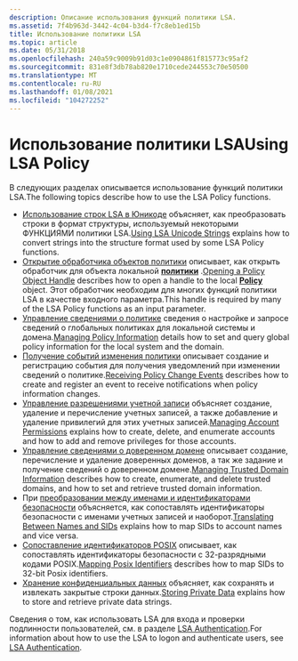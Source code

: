 ```yaml
---
description: Описание использования функций политики LSA.
ms.assetid: 7f4b963d-3442-4c04-b3d4-f7c8eb1ed15b
title: Использование политики LSA
ms.topic: article
ms.date: 05/31/2018
ms.openlocfilehash: 240a59c9009b91d03c1e0904861f815773c95af2
ms.sourcegitcommit: 831e8f3db78ab820e1710cede244553c70e50500
ms.translationtype: MT
ms.contentlocale: ru-RU
ms.lasthandoff: 01/08/2021
ms.locfileid: "104272252"
---
```

# <a name="using-lsa-policy"></a><span data-ttu-id="abcbb-103">Использование политики LSA</span><span class="sxs-lookup"><span data-stu-id="abcbb-103">Using LSA Policy</span></span>

<span data-ttu-id="abcbb-104">В следующих разделах описывается использование функций политики LSA.</span><span class="sxs-lookup"><span data-stu-id="abcbb-104">The following topics describe how to use the LSA Policy functions.</span></span>

-   <span data-ttu-id="abcbb-105">[Использование строк LSA в Юникоде](using-lsa-unicode-strings.md) объясняет, как преобразовать строки в формат структуры, используемый некоторыми ФУНКЦИЯМИ политики LSA.</span><span class="sxs-lookup"><span data-stu-id="abcbb-105">[Using LSA Unicode Strings](using-lsa-unicode-strings.md) explains how to convert strings into the structure format used by some LSA Policy functions.</span></span>
-   <span data-ttu-id="abcbb-106">[Открытие обработчика объектов политики](opening-a-policy-object-handle.md) описывает, как открыть обработчик для объекта локальной [**политики**](policy-object.md) .</span><span class="sxs-lookup"><span data-stu-id="abcbb-106">[Opening a Policy Object Handle](opening-a-policy-object-handle.md) describes how to open a handle to the local [**Policy**](policy-object.md) object.</span></span> <span data-ttu-id="abcbb-107">Этот обработчик необходим для многих функций политики LSA в качестве входного параметра.</span><span class="sxs-lookup"><span data-stu-id="abcbb-107">This handle is required by many of the LSA Policy functions as an input parameter.</span></span>
-   <span data-ttu-id="abcbb-108">[Управление сведениями о политике](managing-policy-information.md) сведения о настройке и запросе сведений о глобальных политиках для локальной системы и домена.</span><span class="sxs-lookup"><span data-stu-id="abcbb-108">[Managing Policy Information](managing-policy-information.md) details how to set and query global policy information for the local system and the domain.</span></span>
-   <span data-ttu-id="abcbb-109">[Получение событий изменения политики](receiving-policy-change-events.md) описывает создание и регистрацию события для получения уведомлений при изменении сведений о политике.</span><span class="sxs-lookup"><span data-stu-id="abcbb-109">[Receiving Policy Change Events](receiving-policy-change-events.md) describes how to create and register an event to receive notifications when policy information changes.</span></span>
-   <span data-ttu-id="abcbb-110">[Управление разрешениями учетной записи](managing-account-permissions.md) объясняет создание, удаление и перечисление учетных записей, а также добавление и удаление привилегий для этих учетных записей.</span><span class="sxs-lookup"><span data-stu-id="abcbb-110">[Managing Account Permissions](managing-account-permissions.md) explains how to create, delete, and enumerate accounts and how to add and remove privileges for those accounts.</span></span>
-   <span data-ttu-id="abcbb-111">[Управление сведениями о доверенном домене](managing-trusted-domain-information.md) описывает создание, перечисление и удаление доверенных доменов, а так же задание и получение сведений о доверенном домене.</span><span class="sxs-lookup"><span data-stu-id="abcbb-111">[Managing Trusted Domain Information](managing-trusted-domain-information.md) describes how to create, enumerate, and delete trusted domains, and how to set and retrieve trusted domain information.</span></span>
-   <span data-ttu-id="abcbb-112">При [преобразовании между именами и идентификаторами безопасности](translating-between-names-and-sids.md) объясняется, как сопоставлять идентификаторы безопасности с именами учетных записей и наоборот.</span><span class="sxs-lookup"><span data-stu-id="abcbb-112">[Translating Between Names and SIDs](translating-between-names-and-sids.md) explains how to map SIDs to account names and vice versa.</span></span>
-   <span data-ttu-id="abcbb-113">[Сопоставление идентификаторов POSIX](mapping-posix-identifiers.md) описывает, как сопоставлять идентификаторы безопасности с 32-разрядными кодами POSIX.</span><span class="sxs-lookup"><span data-stu-id="abcbb-113">[Mapping Posix Identifiers](mapping-posix-identifiers.md) describes how to map SIDs to 32-bit Posix identifiers.</span></span>
-   <span data-ttu-id="abcbb-114">[Хранение конфиденциальных данных](storing-private-data.md) объясняет, как сохранять и извлекать закрытые строки данных.</span><span class="sxs-lookup"><span data-stu-id="abcbb-114">[Storing Private Data](storing-private-data.md) explains how to store and retrieve private data strings.</span></span>

<span data-ttu-id="abcbb-115">Сведения о том, как использовать LSA для входа и проверки подлинности пользователей, см. в разделе [LSA Authentication](/windows/desktop/SecAuthN/lsa-authentication).</span><span class="sxs-lookup"><span data-stu-id="abcbb-115">For information about how to use the LSA to logon and authenticate users, see [LSA Authentication](/windows/desktop/SecAuthN/lsa-authentication).</span></span>

 

 
